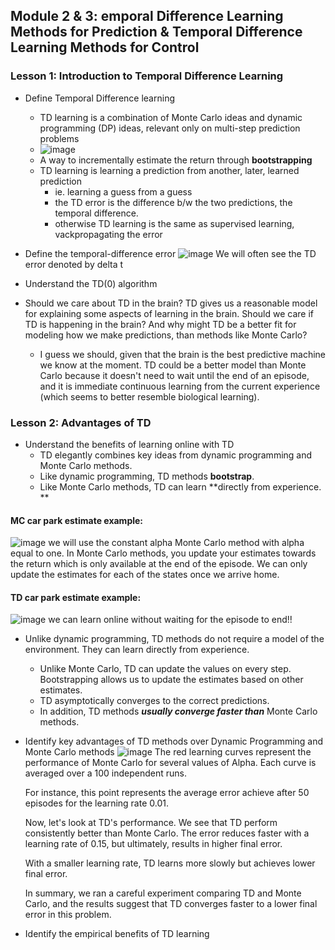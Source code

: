 ## Module 2 & 3: emporal Difference Learning Methods for Prediction & Temporal Difference Learning Methods for Control 

### Lesson 1: Introduction to Temporal Difference Learning 
* Define Temporal Difference learning
  * TD learning is a combination of Monte Carlo ideas and dynamic programming (DP) ideas, relevant only on multi-step prediction problems
  * ![image](IMG/multi-prediction.png)
  * A way to incrementally estimate the return through **bootstrapping** 
  * TD learning is learning a prediction from another, later, learned prediction
    * ie. learning a guess from a guess
    * the TD error is the difference b/w the two predictions, the temporal difference.
    * otherwise TD learning is the same as supervised learning, vackpropagating the error
* Define the temporal-difference error 
 ![image](IMG/TDerror.png)
We will often see the TD error denoted by delta t
* Understand the TD(0) algorithm 

* Should we care about TD in the brain?
TD gives us a reasonable model for explaining some aspects of learning in the brain. Should we care if TD is happening in the brain? And why might TD be a better fit for modeling how we make predictions, than methods like Monte Carlo?
  * I guess we should, given that the brain is the best predictive machine we know at the moment. TD could be a better model than Monte Carlo because it doesn't need to wait until the end of an episode, and it is immediate continuous learning from the current experience (which seems to better resemble biological learning).

### Lesson 2: Advantages of TD 
* Understand the benefits of learning online with TD
  * TD elegantly combines key ideas from dynamic programming and Monte Carlo methods. 
  * Like dynamic programming, TD methods **bootstrap**. 
  * Like Monte Carlo methods, TD can learn **directly from experience. **
#### MC car park estimate example: 
  ![image](IMG/MCcarpark-example.png)
  we will use the constant alpha Monte Carlo method with alpha equal to one. In Monte Carlo methods, you update your estimates towards the return which is only available at the end of the episode. We can only update the estimates for each of the states once we arrive home.
#### TD car park estimate example:
  ![image](IMG/TDcarpark-example.jpeg)
  we can learn online without waiting for the episode to end!!
* Unlike dynamic programming, TD methods do not require a model of the environment. They can learn directly from experience. 
  * Unlike Monte Carlo, TD can update the values on every step. Bootstrapping allows us to update the estimates based on other estimates. 
  * TD asymptotically converges to the correct predictions. 
  * In addition, TD methods ***usually converge faster than*** Monte Carlo methods.
* Identify key advantages of TD methods over Dynamic Programming and Monte Carlo methods
![image](IMG/TDvsMC.png)
  The red learning curves represent the performance of Monte Carlo for several values of Alpha. Each curve is averaged over a 100 independent runs. 

  For instance, this point represents the average error achieve after 50 episodes for the learning rate 0.01. 

  Now, let's look at TD's performance. We see that TD perform consistently better than Monte Carlo. The error reduces faster with a learning rate of 0.15, but ultimately, results in higher final error. 

  With a smaller learning rate, TD learns more slowly but achieves lower final error. 
  
  In summary, we ran a careful experiment comparing TD and Monte Carlo, and the results suggest that TD converges faster to a lower final error in this problem.

* Identify the empirical benefits of TD learning 

